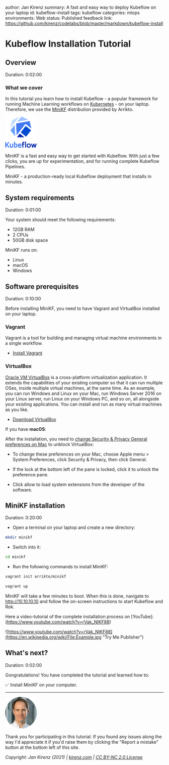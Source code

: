 author: Jan Kirenz
summary: A fast and easy way to deploy Kubeflow on your laptop
id: kubeflow-install
tags: kubeflow
categories: mlops
environments: Web
status: Published
feedback link: https://github.com/kirenz/codelabs/blob/master/markdown/kubeflow-install

# Kubeflow Installation Tutorial

<!-- ------------------------ -->
## Overview

Duration: 0:02:00

### What we cover

In this tutorial you learn how to install Kubeflow - a popular framework for running Machine Learning workflows on [Kubernetes](https://kubernetes.io/docs/concepts/overview/what-is-kubernetes/) - on your laptop. Therefore, we use the [MiniKF](https://www.kubeflow.org/docs/distributions/minikf/minikf-vagrant/) distribution provided by Arrikto.

<img src="img/kubeflow-logo.png" alt="Kubeflow" width="100">

MiniKF is a fast and easy way to get started with Kubeflow. With just a few clicks, you are up for experimentation, and for running complete Kubeflow Pipelines.

<aside class="positive">
MiniKF - a production-ready local Kubeflow deployment that installs in minutes.
</aside>

<!-- ------------------------ -->
## System requirements

Duration: 0:01:00

Your system should meet the following requirements:

- 12GB RAM
- 2 CPUs
- 50GB disk space

MiniKF runs on:

- Linux
- macOS
- Windows


<!-- ------------------------ -->
## Software prerequisites

Duration: 0:10:00

Before installing MiniKF, you need to have Vagrant and VirtualBox installed on your laptop.

### Vagrant

Vagrant is a tool for building and managing virtual machine environments in a single workflow.

- [Install Vagrant](https://www.vagrantup.com/downloads)

### VirtualBox

[Oracle VM VirtualBox](https://www.virtualbox.org/manual/ch01.html) is a cross-platform virtualization application. It extends the capabilities of your existing computer so that it can run multiple OSes, inside multiple virtual machines, at the same time. As an example, you can run Windows and Linux on your Mac, run Windows Server 2016 on your Linux server, run Linux on your Windows PC, and so on, all alongside your existing applications. You can install and run as many virtual machines as you like. 

- [Download VirtualBox](https://www.virtualbox.org/wiki/Downloads)

If you have **macOS**:  

After the installation, you need to [change Security & Privacy General preferences on Mac](https://support.apple.com/de-de/guide/mac-help/mh11784/mac) to unblock VirtualBox: 

- To change these preferences on your Mac, choose Apple menu  > System Preferences, click Security & Privacy, then click General.

- If the lock at the bottom left of the pane is locked, click it to unlock the preference pane.

- Click allow to load system extensions from the developer of the software.


<!-- ------------------------ -->
## MiniKF installation

Duration: 0:20:00

- Open a terminal on your laptop and create a new directory:

```bash
mkdir minikf
```

- Switch into it:

```bash
cd minikf
```

- Run the following commands to install MiniKF:

```bash
vagrant init arrikto/minikf
```

```bash
vagrant up
```

MiniKF will take a few minutes to boot. When this is done, navigate to http://10.10.10.10 and follow the on-screen instructions to start Kubeflow and Rok.

Here a video-tutorial of the complete installation process on [YouTube]:(https://www.youtube.com/watch?v=rVak_NIKF88)

![https://www.youtube.com/watch?v=rVak_NIKF88](https://en.wikipedia.org/wiki/File:Example.jpg "Try Me Publisher")


<!-- ------------------------ -->
## What's next?

Duration: 0:02:00

Gongratulations! You have completed the tutorial and learned how to:

✅ Install MiniKF on your computer.

---

<img src="img/Jan.png" alt="Jan Kirenz" width="100">

Thank you for participating in this tutorial. If you found any issues along the way I'd appreciate it if you'd raise them by clicking the "Report a mistake" button at the bottom left of this site.

*Copyright: Jan Kirenz (2021) | [kirenz.com](https://www.kirenz.com) | [CC BY-NC 2.0 License](https://creativecommons.org/licenses/by-nc/2.0/)*